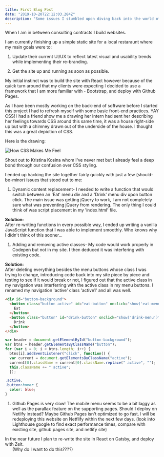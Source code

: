 ```yaml
---
title: First Blog Post
date: "2019-10-20T22:12:03.284Z"
description: "Some issues I stumbled upon diving back into the world of front-end..."
---
```


When I am in between consulting contracts I build websites.

I am currently finishing up a simple static site for a local restaraunt where my main goals were to:

1. Update their current UI/UX to reflect latest visual and usability trends while implementing their re-branding.

2. Get the site up and running as soon as possible.

My initial instinct was to build the site with React however because of the quick turn around that my clients were expecting I decided to use a framework that I am more familiar with - Bootstrap, and deploy with Github Pages.<br>

As I have been mostly working on the back-end of software before I started this project I had to refresh myself with some basic front-end practices. YAY CSS! I had a friend show me a drawing her intern had sent her describing her feelings towards CSS around this same time, it was a house right-side up but with a chimney drawn out of the underside of the house. I thought this was a great depiction of CSS.

Here is the drawing:

![How CSS Makes Me Feel](css-kristina-kosina.jpg "How CSS Makes Me Feel")

Shout out to Kristina Kosina whom I've never met but I already feel a deep bond through our confusion over CSS styling.

I ended up hacking the site together fairly quickly with just a few (should-be-minor) issues that stood out to me:

1. Dynamic content replacement- I needed to write a function that would switch between an 'Eat' menu div and a 'Drink' menu div upon button click. The main issue was getting jQuery to work, I am not completely sure what was preventing jQuery from rendering. The only thing I could think of was script placement in my 'index.html' file.

<b>Solution:</b><br>
After re-writing functions in every possible way, I ended up writing a vanilla JavaScript function that I was able to implement smoothly. Who knows why I didn't think of this sooner...

1. Adding and removing active classes- My code would work properly in Codepen but not in my site. I then deduced it was interfering with existing code.

<b>Solution:</b><br>
After deleting everything besides the menu buttons whose class I was trying to change, introducing code back into my site piece by piece and testing to see if it would break or not, I figured out that the active class in my navigation was interferring with the active class in my menu buttons. I renamed my navigation 'active' class 'active1' and all was well.

```html
<div id="button-background">
  <button class="button active" id="eat-button" onclick="show('eat-menu')">
    Eat
  </button>
  <button class="button" id="drink-button" onclick="show('drink-menu')">
    Drink
  </button>
</div>
```

```javascript
var header = document.getElementById("button-background");
var btns = header.getElementsByClassName("button");
for (var i = 0; i < btns.length; i++) {
  btns[i].addEventListener("click", function() {
  var current = document.getElementsByClassName("active");
  current[0].className = current[0].className.replace(" active", "");
  this.className += " active";
  });
```

```css
.active,
.button:hover {
  color: blue;
}
```

1. Github Pages is very slow! The mobile menu seems to be a bit laggy as well as the parallax feature on the supporting pages. Should I deploy on Netlify instead? Maybe Github Pages isn't optimized to go fast. I will be redeploying this website on Netflify within the next few days.
   (look into Lighthouse google to find exact performance times, compare with existing site, github pages site, and netlify site)

In the near future I plan to re-write the site in React on Gatsby, and deploy with Zeit.<br>
&nbsp;&nbsp;&nbsp;&nbsp;&nbsp;&nbsp;(Why do I want to do this????)
